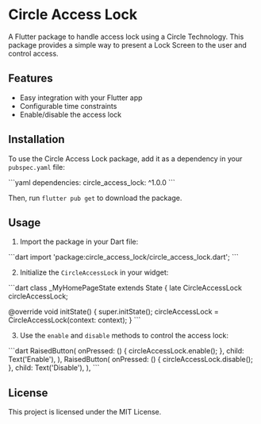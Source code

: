 # Circle Access Lock

A Flutter package to handle access lock using a Circle Technology. This package provides a simple way to present a Lock Screen to the user and control access.

## Features

- Easy integration with your Flutter app
- Configurable time constraints
- Enable/disable the access lock

## Installation

To use the Circle Access Lock package, add it as a dependency in your `pubspec.yaml` file:

\```yaml
dependencies:
circle_access_lock: ^1.0.0
\```

Then, run `flutter pub get` to download the package.

## Usage

1. Import the package in your Dart file:

\```dart
import 'package:circle_access_lock/circle_access_lock.dart';
\```

2. Initialize the `CircleAccessLock` in your widget:

\```dart
class _MyHomePageState extends State<MyHomePage> {
late CircleAccessLock circleAccessLock;

@override
void initState() {
super.initState();
circleAccessLock = CircleAccessLock(context: context);
}
\```

3. Use the `enable` and `disable` methods to control the access lock:

\```dart
RaisedButton(
onPressed: () {
circleAccessLock.enable();
},
child: Text('Enable'),
),
RaisedButton(
onPressed: () {
circleAccessLock.disable();
},
child: Text('Disable'),
),
\```

## License

This project is licensed under the MIT License.
